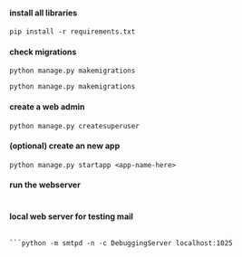 #### install all libraries
```
pip install -r requirements.txt
```

#### check migrations
```
python manage.py makemigrations
```
```
python manage.py makemigrations
```
#### create a web admin
```
python manage.py createsuperuser
```

#### (optional) create an new app
```
python manage.py startapp <app-name-here>
```
#### run the webserver
```python manage.py runserver

```

#### local web server for testing mail 
```

```python -m smtpd -n -c DebuggingServer localhost:1025